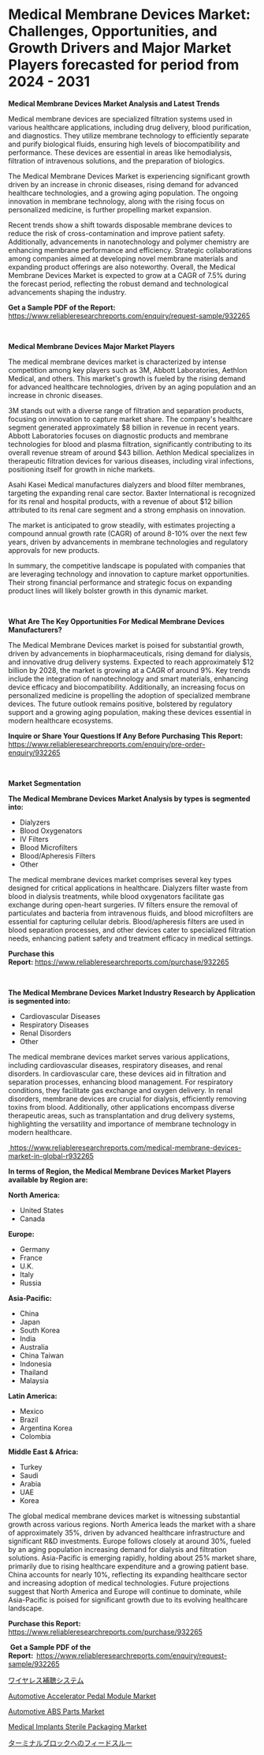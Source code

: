<p><h1>Medical Membrane Devices Market: Challenges, Opportunities, and Growth Drivers and Major Market Players forecasted for period from 2024 - 2031</h1></p><p><strong>Medical Membrane Devices Market Analysis and Latest Trends</strong></p>
<p><p>Medical membrane devices are specialized filtration systems used in various healthcare applications, including drug delivery, blood purification, and diagnostics. They utilize membrane technology to efficiently separate and purify biological fluids, ensuring high levels of biocompatibility and performance. These devices are essential in areas like hemodialysis, filtration of intravenous solutions, and the preparation of biologics.</p><p>The Medical Membrane Devices Market is experiencing significant growth driven by an increase in chronic diseases, rising demand for advanced healthcare technologies, and a growing aging population. The ongoing innovation in membrane technology, along with the rising focus on personalized medicine, is further propelling market expansion. </p><p>Recent trends show a shift towards disposable membrane devices to reduce the risk of cross-contamination and improve patient safety. Additionally, advancements in nanotechnology and polymer chemistry are enhancing membrane performance and efficiency. Strategic collaborations among companies aimed at developing novel membrane materials and expanding product offerings are also noteworthy. Overall, the Medical Membrane Devices Market is expected to grow at a CAGR of 7.5% during the forecast period, reflecting the robust demand and technological advancements shaping the industry.</p></p>
<p><strong>Get a Sample PDF of the Report:&nbsp;</strong> <a href="https://www.reliableresearchreports.com/enquiry/request-sample/932265">https://www.reliableresearchreports.com/enquiry/request-sample/932265</a></p>
<p>&nbsp;</p>
<p><strong>Medical Membrane Devices Major Market Players</strong></p>
<p><p>The medical membrane devices market is characterized by intense competition among key players such as 3M, Abbott Laboratories, Aethlon Medical, and others. This market's growth is fueled by the rising demand for advanced healthcare technologies, driven by an aging population and an increase in chronic diseases.</p><p>3M stands out with a diverse range of filtration and separation products, focusing on innovation to capture market share. The company's healthcare segment generated approximately $8 billion in revenue in recent years. Abbott Laboratories focuses on diagnostic products and membrane technologies for blood and plasma filtration, significantly contributing to its overall revenue stream of around $43 billion. Aethlon Medical specializes in therapeutic filtration devices for various diseases, including viral infections, positioning itself for growth in niche markets.</p><p>Asahi Kasei Medical manufactures dialyzers and blood filter membranes, targeting the expanding renal care sector. Baxter International is recognized for its renal and hospital products, with a revenue of about $12 billion attributed to its renal care segment and a strong emphasis on innovation.</p><p>The market is anticipated to grow steadily, with estimates projecting a compound annual growth rate (CAGR) of around 8-10% over the next few years, driven by advancements in membrane technologies and regulatory approvals for new products. </p><p>In summary, the competitive landscape is populated with companies that are leveraging technology and innovation to capture market opportunities. Their strong financial performance and strategic focus on expanding product lines will likely bolster growth in this dynamic market.</p></p>
<p>&nbsp;</p>
<p><strong>What Are The Key Opportunities For Medical Membrane Devices Manufacturers?</strong></p>
<p><p>The Medical Membrane Devices market is poised for substantial growth, driven by advancements in biopharmaceuticals, rising demand for dialysis, and innovative drug delivery systems. Expected to reach approximately $12 billion by 2028, the market is growing at a CAGR of around 9%. Key trends include the integration of nanotechnology and smart materials, enhancing device efficacy and biocompatibility. Additionally, an increasing focus on personalized medicine is propelling the adoption of specialized membrane devices. The future outlook remains positive, bolstered by regulatory support and a growing aging population, making these devices essential in modern healthcare ecosystems.</p></p>
<p><strong>Inquire or Share Your Questions If Any Before Purchasing This Report:</strong> <a href="https://www.reliableresearchreports.com/enquiry/pre-order-enquiry/932265">https://www.reliableresearchreports.com/enquiry/pre-order-enquiry/932265</a></p>
<p>&nbsp;</p>
<p><strong>Market Segmentation</strong></p>
<p><strong>The Medical Membrane Devices Market Analysis by types is segmented into:</strong></p>
<p><ul><li>Dialyzers</li><li>Blood Oxygenators</li><li>IV Filters</li><li>Blood Microfilters</li><li>Blood/Apheresis Filters</li><li>Other</li></ul></p>
<p><p>The medical membrane devices market comprises several key types designed for critical applications in healthcare. Dialyzers filter waste from blood in dialysis treatments, while blood oxygenators facilitate gas exchange during open-heart surgeries. IV filters ensure the removal of particulates and bacteria from intravenous fluids, and blood microfilters are essential for capturing cellular debris. Blood/apheresis filters are used in blood separation processes, and other devices cater to specialized filtration needs, enhancing patient safety and treatment efficacy in medical settings.</p></p>
<p><strong>Purchase this Report:&nbsp;</strong><a href="https://www.reliableresearchreports.com/purchase/932265">https://www.reliableresearchreports.com/purchase/932265</a></p>
<p>&nbsp;</p>
<p><strong>The Medical Membrane Devices Market Industry Research by Application is segmented into:</strong></p>
<p><ul><li>Cardiovascular Diseases</li><li>Respiratory Diseases</li><li>Renal Disorders</li><li>Other</li></ul></p>
<p><p>The medical membrane devices market serves various applications, including cardiovascular diseases, respiratory diseases, and renal disorders. In cardiovascular care, these devices aid in filtration and separation processes, enhancing blood management. For respiratory conditions, they facilitate gas exchange and oxygen delivery. In renal disorders, membrane devices are crucial for dialysis, efficiently removing toxins from blood. Additionally, other applications encompass diverse therapeutic areas, such as transplantation and drug delivery systems, highlighting the versatility and importance of membrane technology in modern healthcare.</p></p>
<p><a href="https://www.reliableresearchreports.com/medical-membrane-devices-market-in-global-r932265">&nbsp;https://www.reliableresearchreports.com/medical-membrane-devices-market-in-global-r932265</a></p>
<p><strong>In terms of Region, the Medical Membrane Devices Market Players available by Region are:</strong></p>
<p>
    <p> <strong> North America: </strong>
        <ul>
            <li>United States</li>
            <li>Canada</li>
        </ul>
        </p> 
    <p> <strong> Europe: </strong>
        <ul>
            <li>Germany</li>
            <li>France</li>
            <li>U.K.</li>
            <li>Italy</li>
            <li>Russia</li>
        </ul>
        </p> 
    <p> <strong> Asia-Pacific: </strong>
        <ul>
            <li>China</li>
            <li>Japan</li>
            <li>South Korea</li>
            <li>India</li>
            <li>Australia</li>
            <li>China Taiwan</li>
            <li>Indonesia</li>
            <li>Thailand</li>
            <li>Malaysia</li>
        </ul>
        </p> 
    <p> <strong> Latin America: </strong>
        <ul>
            <li>Mexico</li>
            <li>Brazil</li>
            <li>Argentina Korea</li>
            <li>Colombia</li>
        </ul>
        </p> 
    <p> <strong> Middle East & Africa: </strong>
        <ul>
            <li>Turkey</li>
            <li>Saudi</li>
            <li>Arabia</li>
            <li>UAE</li>
            <li>Korea</li>
        </ul>
    </p>
    </p>
<p><p>The global medical membrane devices market is witnessing substantial growth across various regions. North America leads the market with a share of approximately 35%, driven by advanced healthcare infrastructure and significant R&D investments. Europe follows closely at around 30%, fueled by an aging population increasing demand for dialysis and filtration solutions. Asia-Pacific is emerging rapidly, holding about 25% market share, primarily due to rising healthcare expenditure and a growing patient base. China accounts for nearly 10%, reflecting its expanding healthcare sector and increasing adoption of medical technologies. Future projections suggest that North America and Europe will continue to dominate, while Asia-Pacific is poised for significant growth due to its evolving healthcare landscape.</p></p>
<p><strong>Purchase this Report: </strong><a href="https://www.reliableresearchreports.com/purchase/932265">https://www.reliableresearchreports.com/purchase/932265</a></p>
<p>&nbsp;<strong>Get a Sample PDF of the Report:&nbsp;&nbsp;</strong><a href="https://www.reliableresearchreports.com/enquiry/request-sample/932265">https://www.reliableresearchreports.com/enquiry/request-sample/932265</a></p>
<p><strong></strong></p>
<p><p><a href="https://medium.com/@alexxis.gm/wireless-assistive-hearing-system-market-%E3%81%AF-%E3%82%B3%E3%82%B9%E3%83%88%E7%AE%A1%E7%90%86%E3%81%A8%E5%8A%B9%E7%8E%87%E5%90%91%E4%B8%8A%E3%82%92%E5%84%AA%E5%85%88%E3%81%97%E3%81%BE%E3%81%99-%E3%81%95%E3%82%89%E3%81%AB-%E5%A0%B1%E5%91%8A%E6%9B%B8%E3%81%AF%E5%B8%82%E5%A0%B4%E3%81%AE%E9%9C%80%E8%A6%81%E9%9D%A2%E3%81%A8%E4%BE%9B%E7%B5%A6%E9%9D%A2%E3%81%AE%E4%B8%A1%E6%96%B9%E3%82%92%E3%82%AB%E3%83%90%E3%83%BC%E3%81%97%E3%81%A6%E3%81%84%E3%81%BE%E3%81%99-7edf65e457a0">ワイヤレス補聴システム</a></p><p><a href="https://issuu.com/reportprime-2/docs/automotive-accelerator-pedal-module_ff5b7368f94bca">Automotive Accelerator Pedal Module Market</a></p><p><a href="https://issuu.com/reportprime-2/docs/automotive-abs-parts-market-size-20_7a77d3aa55dc58">Automotive ABS Parts Market</a></p><p><a href="https://github.com/MariaWashington76/Market-Research-Report-List-1/blob/main/medical-implants-sterile-packaging-market.md">Medical Implants Sterile Packaging Market</a></p><p><a href="https://medium.com/@alexxis.gm/feed-through-terminal-blocks-market-%E3%81%AE%E3%82%B0%E3%83%AD%E3%83%BC%E3%83%90%E3%83%AB%E5%B8%82%E5%A0%B4%E6%A6%82%E8%A6%81%E3%81%AF-%E4%B8%96%E7%95%8C%E3%81%8A%E3%82%88%E3%81%B3%E4%B8%BB%E8%A6%81%E5%B8%82%E5%A0%B4%E3%81%AB%E3%81%8A%E3%81%91%E3%82%8B%E6%A5%AD%E7%95%8C%E3%81%AB%E5%BD%B1%E9%9F%BF%E3%82%92%E4%B8%8E%E3%81%88%E3%82%8B%E4%B8%BB%E8%A6%81%E3%81%AA%E3%83%88%E3%83%AC%E3%83%B3%E3%83%89%E3%81%AB%E3%81%A4%E3%81%84%E3%81%A6-%E7%8B%AC%E8%87%AA%E3%81%AE%E8%A6%96%E7%82%B9%E3%82%92%E6%8F%90%E4%BE%9B%E3%81%97%E3%81%BE%E3%81%99-fe0f2f3634b0">ターミナルブロックへのフィードスルー</a></p></p>